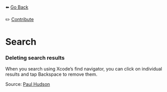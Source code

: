 ⬅️ [Go Back](README.md)

✏️ [Contribute](https://github.com/Xcode-Tips/xcode-tips.github.io/blob/main/search.md)

# Search

### Deleting search results

When you search using Xcode’s find navigator, you can click on individual results and tap Backspace to remove them.

Source: [Paul Hudson](https://www.hackingwithswift.com/articles/229/24-quick-xcode-tips)
